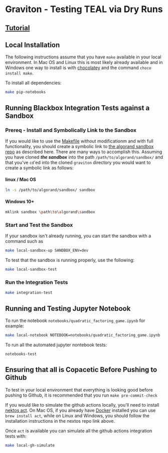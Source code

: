 # Graviton - Testing TEAL via Dry Runs

## [Tutorial](./graviton/README.md)

## Local Installation

The following instructions assume that you have `make` available in your local environment. In Mac OS and Linux this is most likely already available and in Windows one way to install is with [chocolatey](https://chocolatey.org/) and the command `choco install make`.

To install all dependencies:

```sh
make pip-notebooks
```

## Running Blackbox Integration Tests against a Sandbox

### Prereq - Install and Symbolically Link to the Sandbox

If you would like to use the [Makefile](./Makefile) without modificationm and with full functionality, you should create a symbolic link to  [the algorand sandbox repo](https://github.com/algorand/sandbox) as described here. There are many ways to accomplish this. Assuming you have cloned ***the sandbox*** into the path  `/path/to/algorand/sandbox/` and that you've `cd`'ed into the cloned `graviton` directory you would want to create a symbolic link as follows:

#### linux / Mac OS

```sh
ln -s /path/to/algorand/sandbox/ sandbox
```

#### Windows 10+

```sh
mklink sandbox \path\to\algorand\sandbox
```

### Start and Test the Sandbox

If your sandbox isn't already running, you can start the sandbox with a command such as

```sh
make local-sandbox-up SANDBOX_ENV=dev
```

To test that the sandbox is running properly, use the following:

```sh
make local-sandbox-test
```

### Run the Integration Tests

```sh
make integration-test
```

## Running and Testing Jupyter Notebook

To run the notebook `notebooks/quadratic_factoring_game.ipynb` for example:

```sh
make local-notebook NOTEBOOK=notebooks/quadratic_factoring_game.ipynb
```

To run all the automated jupyter nontebook tests:

```sh
notebooks-test
```

## Ensuring that all is Copacetic Before Pushing to Github

To test in your local environment that everything is looking good before pushing to Github, it is recommended that you run `make pre-commit-check`

If you would like to simulate the github actions locally, you'll need to install [nektos act](https://github.com/nektos/act/wiki/Installation). On Mac OS, if you already have [Docker](https://docs.docker.com/desktop/mac/install/) installed you can use `brew install act`, while
on Linux and Windows, you should follow the installation instructions in the nextos repo link above.

Once `act` is available you can simulate all the github actions integration tests with:

```sh
make local-gh-simulate
```


